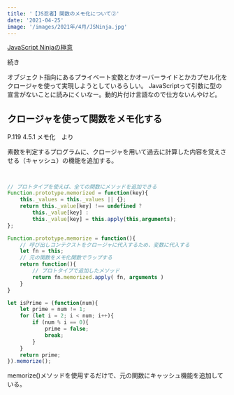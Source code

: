 ```yaml
---
title: '【JS忍者】関数のメモ化について②'
date: '2021-04-25'
image: '/images/2021年/4月/JSNinja.jpg'
---
```



[JavaScript Ninjaの極意](https://www.amazon.co.jp/dp/B00ESXY9MA/ref=cm_sw_em_r_mt_dp_HRZDY2NZ5YNFZBDMZ89X)

続き

オブジェクト指向にあるプライベート変数とかオーバーライドとかカプセル化をクロージャを使って実現しようとしているらしい。
JavaScriptって引数に型の宣言がないことに読みにくいなー。動的片付け言語なので仕方ないんやけど。


## クロージャを使って関数をメモ化する

P.119
4.5.1 メモ化　より

素数を判定するプログラムに、クロージャを用いて過去に計算した内容を覚えさせる（キャッシュ）の機能を追加する。
##
```javascript

// プロトタイプを使えば、全ての関数にメソッドを追加できる
Function.prototype.memorized = function(key){
    this._values = this._values || {};
    return this._value[key] !== undefined ?
        this._value[key] :
        this._value[key] = this.apply(this,arguments);
};

Function.prototype.memorize = function(){
    // 呼び出しコンテクストをクロージャに代入するため、変数に代入する
    let fn = this;
    // 元の関数をメモ化関数でラップする
    return function(){
        // プロトタイプで追加したメソッド
        return fn.memorized.apply( fn, arguments )
    }
}

let isPrime = (function(num){
    let prime = num != 1;
    for (let i = 2; i < num; i++){
        if (num % i == 0){
            prime = false;
            break;
        }
    }
    return prime;
}).memorize();

```

memorize()メソッドを使用するだけで、元の関数にキャッシュ機能を追加している。
